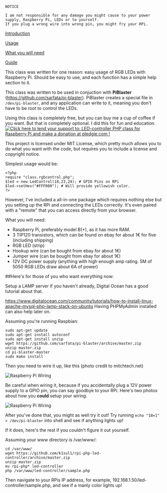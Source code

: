     NOTICE

    I am not responsible for any damage you might cause to your power supply, Raspberry Pi, LEDs or to yourself. 
    If you plug a wrong wire into wrong pin, you might fry your RPi.   

[Introduction](#introduction)

[Usage](#usage)

[What you will need](#whatsneeded)

[Guide](#guidefordummies)

<a name="introduction"></a>

This class was written for one reason: easy usage of RGB LEDs with Raspberry Pi. 
Should be easy to use, and each function has a simple help section to it. 

This class was written to be used in conjuction with **PiBlaster** (https://github.com/sarfata/pi-blaster).
PiBlaster creates a special file in `/dev/pi-blaster`, and any application can write to it, meaning you don't have to be root to control the LEDs. 

Using this class is completely free, but you can buy me a cup of coffee if you want. But that is completely optional. I did this for fun and education.
<a href='https://pledgie.com/campaigns/27623'><img alt='Click here to lend your support to: LED-controller PHP class for Raspberry Pi and make a donation at pledgie.com !' src='https://pledgie.com/campaigns/27623.png?skin_name=chrome' border='0' ></a>

This project is licensed under MIT License, which pretty much allows you to do what you want with the code, but requires you to include a license and copyright notice. 
 
<a name="usage"></a>
Simplest usage would be:

    
    <?php 
	require "class.rgbcontrol.php";
	$led = new LedControl(18,23,24); # GPIO Pins on RPi
	$led->setHex("#FFF000"); # Will provide yellowish color.
    ?>
	

However, I've included a all-in-one package which requires nothing else but you setting up the RPi and connecting the LEDs correctly. It's even paired with a "remote" that you can access directly from your browser.

<a name="whatsneeded"></a>
What you will need:

- Raspberry Pi, preferably model B(+), as it has more RAM. 
- 3 TIP120 transistors, which can be found on ebay for about 1€ for five (including shipping)
- RGB LED (strip)
- Hookup wire (can be bought from ebay for about 1€)
- Jumper wire (can be bought from ebay for about 1€)
- 12V DC power supply (anything with high enough amp rating. 5M of 5050 RGB LEDs draw about 6A of power)

<a name="guidefordummies"></a>
##Here's for those of you who want everything now:

Setup a LAMP server if you haven't already, Digital Ocean has a good tutorial about that. 

https://www.digitalocean.com/community/tutorials/how-to-install-linux-apache-mysql-php-lamp-stack-on-ubuntu
Having PHPMyAdmin installed can also help later on.

Assuming you're running Raspbian:
```
sudo apt-get update
sudo apt-get install autoconf
sudo apt-get install unzip
wget https://github.com/sarfata/pi-blaster/archive/master.zip
unzip master.zip 
cd pi-blaster-master
sudo make install
```
Then you need to wire it up, like this (photo credit to mitchtech.net)



![Raspberry Pi Wiring](http://i.imgur.com/bQPst0m.png "Raspberry Pi Wiring")

Be careful when wiring it, because if you accidentally plug a 12V power supply to a GPIO pin, you can say goodbye to your RPi. Here's two photos about how you **could** setup your wiring.

![Raspberry Pi Wiring](http://i.imgur.com/9uUQErO.jpg "Raspberry Pi Wiring")


After you've done that, you might as well try it out!
Try running `echo "18=1" > /dev/pi-blaster` into shell and see if anything lights up! 

If it does, here's the rest if you couldn't figure it out yourself.

Assuming your www directory is /var/www/: 

```
cd /var/www/
wget https://github.com/k1sul1/rpi-php-led-controller/archive/master.zip
unzip master.zip
mv rpi-php* led-controller
php /var/www/led-controller/sample.php
```

Then navigate to your RPis IP address, for example, 192.168.1.50/led-controller/sample.php, and see if a manly color lights up!

